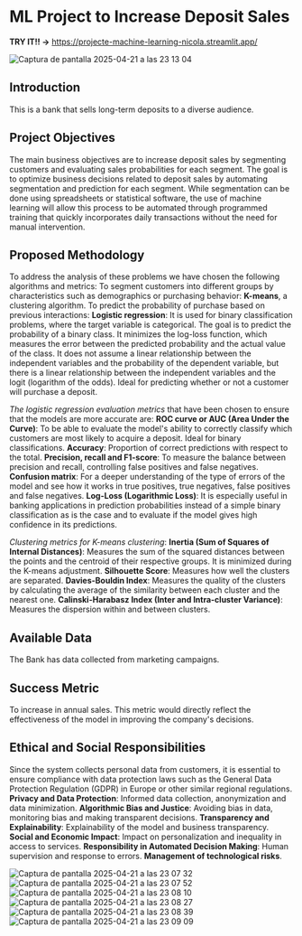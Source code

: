 # ML Project to Increase Deposit Sales

**TRY IT!! ->** https://projecte-machine-learning-nicola.streamlit.app/

![Captura de pantalla 2025-04-21 a las 23 13 04](https://github.com/user-attachments/assets/e88fadd4-c198-4c06-8be7-9668c933dff9)

## Introduction
This is a bank that sells long-term deposits to a diverse audience.

## Project Objectives
The main business objectives are to increase deposit sales by segmenting customers and evaluating sales probabilities for each segment.
The goal is to optimize business decisions related to deposit sales by automating segmentation and prediction for each segment.
While segmentation can be done using spreadsheets or statistical software, the use of machine learning will allow this process to be automated through programmed training that quickly incorporates daily transactions without the need for manual intervention.

## Proposed Methodology
To address the analysis of these problems we have chosen the following algorithms and metrics: To segment customers into different groups by characteristics such as demographics or purchasing behavior: **K-means**, a clustering algorithm. To predict the probability of purchase based on previous interactions: **Logistic regression**: It is used for binary classification problems, where the target variable is categorical. The goal is to predict the probability of a binary class. It minimizes the log-loss function, which measures the error between the predicted probability and the actual value of the class. It does not assume a linear relationship between the independent variables and the probability of the dependent variable, but there is a linear relationship between the independent variables and the logit (logarithm of the odds). Ideal for predicting whether or not a customer will purchase a deposit.

*The logistic regression evaluation metrics* that have been chosen to ensure that the models are more accurate are: **ROC curve or AUC (Area Under the Curve)**: To be able to evaluate the model's ability to correctly classify which customers are most likely to acquire a deposit. Ideal for binary classifications. **Accuracy**: Proportion of correct predictions with respect to the total. **Precision, recall and F1-score**: To measure the balance between precision and recall, controlling false positives and false negatives. **Confusion matrix**: For a deeper understanding of the type of errors of the model and see how it works in true positives, true negatives, false positives and false negatives. **Log-Loss (Logarithmic Loss)**: It is especially useful in banking applications in prediction probabilities instead of a simple binary classification as is the case and to evaluate if the model gives high confidence in its predictions.

*Clustering metrics for K-means clustering*: **Inertia (Sum of Squares of Internal Distances)**: Measures the sum of the squared distances between the points and the centroid of their respective groups. It is minimized during the K-means adjustment. **Silhouette Score**: Measures how well the clusters are separated. **Davies-Bouldin Index**: Measures the quality of the clusters by calculating the average of the similarity between each cluster and the nearest one. **Calinski-Harabasz Index (Inter and Intra-cluster Variance)**: Measures the dispersion within and between clusters.

## Available Data
The Bank has data collected from marketing campaigns.

## Success Metric
To increase in annual sales. This metric would directly reflect the effectiveness of the model in improving the company's decisions.

## Ethical and Social Responsibilities
Since the system collects personal data from customers, it is essential to ensure compliance with data protection laws such as the General Data Protection Regulation (GDPR) in Europe or other similar regional regulations. **Privacy and Data Protection**: Informed data collection, anonymization and data minimization. **Algorithmic Bias and Justice**: Avoiding bias in data, monitoring bias and making transparent decisions. **Transparency and Explainability**: Explainability of the model and business transparency. **Social and Economic Impact**: Impact on personalization and inequality in access to services. **Responsibility in Automated Decision Making**: Human supervision and response to errors. **Management of technological risks**.

![Captura de pantalla 2025-04-21 a las 23 07 32](https://github.com/user-attachments/assets/7e80c56f-ba7c-45e5-ac4c-5e843fed0ee8)
![Captura de pantalla 2025-04-21 a las 23 07 52](https://github.com/user-attachments/assets/b88089b2-6acb-4678-8ea2-8fd1e960a65a)
![Captura de pantalla 2025-04-21 a las 23 08 10](https://github.com/user-attachments/assets/7684274e-7a4d-45c7-9dc2-069cd94adb44)
![Captura de pantalla 2025-04-21 a las 23 08 27](https://github.com/user-attachments/assets/87326f40-2884-4b79-aa6c-5321fc374f0c)
![Captura de pantalla 2025-04-21 a las 23 08 39](https://github.com/user-attachments/assets/7125452d-d21c-4e90-bb18-501d8d51f145)
![Captura de pantalla 2025-04-21 a las 23 09 09](https://github.com/user-attachments/assets/e8788509-895e-4763-a3df-214231b6f9e7)
